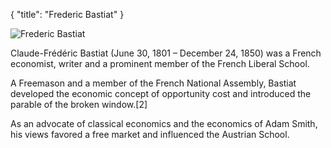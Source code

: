 {
    "title": "Frederic Bastiat"
}

![Frederic Bastiat](/media/bastiat.jpg)

Claude-Frédéric Bastiat (June 30, 1801 – December 24, 1850) was a French economist, writer and a prominent member of the French Liberal School.

A Freemason and a member of the French National Assembly, Bastiat developed the economic concept of opportunity cost and introduced the parable of the broken window.[2]

As an advocate of classical economics and the economics of Adam Smith, his views favored a free market and influenced the Austrian School.
